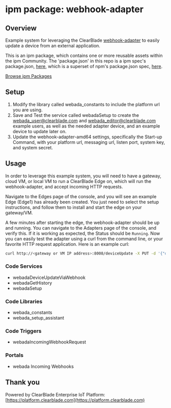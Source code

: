 
# ipm package: webhook-adapter

## Overview

Example system for leveraging the ClearBlade [webhook-adapter](https://github.com/ClearBlade/webhook-adapter) to easily update a device from an external application.

This is an ipm package, which contains one or more reusable assets within the ipm Community. The 'package.json' in this repo is a ipm spec's package.json, [here](https://docs.clearblade.com/v/3/6-ipm/spec), which is a superset of npm's package.json spec, [here](https://docs.npmjs.com/files/package.json).

[Browse ipm Packages](https://ipm.clearblade.com)

## Setup

1. Modify the library called webada_constants to include the platform url you are using.
2. Save and Test the service called webadaSetup to create the webada_user@clearblade.com and webada_editor@clearblade.com example users, as well as the needed adapter device, and an example device to update later on.
3. Update the webhook-adapter-amd64 settings, specifically the Start-up Command, with your platform url, messaging url, listen port, system key, and system secret.

## Usage

In order to leverage this example system, you will need to have a gateway, cloud VM, or local VM to run a ClearBlade Edge on, which will run the webhook-adapter, and accept incoming HTTP requests.

Navigate to the Edges page of the console, and you will see an example Edge (Edge1) has already been created. You just need to select the setup instructions, and follow them to install and start the edge on your gateway/VM.

A few minutes after starting the edge, the webhook-adapter should be up and running. You can navigate to the Adapters page of the console, and verify this. If it is working as expected, the Status should be `Running`. Now you can easily test the adapter using a curl from the command line, or your favorite HTTP request application. Here is an example curl:

```bash
curl http://<gateway or VM IP address>:8008/deviceUpdate -X PUT -d '{"device_name":"zone328-temp", "new_value":87.3}'
```

### Code Services
- webadaDeviceUpdateViaWebhook 
- webadaGetHistory
- webadaSetup

### Code Libraries
- webada_constants
- webada_setup_assistant

### Code Triggers
- webadaIncomingWebhookRequest

### Portals
- webada Incoming Webhooks

## Thank you

Powered by ClearBlade Enterprise IoT Platform: [https://platform.clearblade.com](https://platform.clearblade.com)
